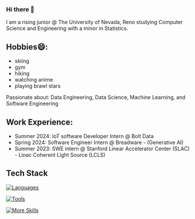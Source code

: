 ### Hi there 👋
I am a rising junior @ The University of Nevada, Reno studying Computer Science and Engineering with a minor in Statistics.

## Hobbies😄:
- skiing
- gym
- hiking
- watching anime
- playing brawl stars

Passionate about: Data Engineering, Data Science, Machine Learning, and Software Engineering

## Work Experience:
- Summer 2024: IoT software Developer Intern @ Bolt Data
- Spring 2024: Software Engineer Intern @ Breadware - (Generative AI)
- Summer 2023: SWE intern @ Stanford Linear Accelerator Center (SLAC) - Linac Coherent Light Source (LCLS)

## Tech Stack
[![Languages](https://skillicons.dev/icons?i=python,cpp,c,r,js)](https://skillicons.dev)

[![Tools](https://skillicons.dev/icons?i=vscode,github,aws,git,docker,mysql,nextjs,flask&theme=dark)](https://skillicons.dev)

[![More Skills](https://skillicons.dev/icons?i=jupyter,pandas,matplotlib,numpy,kafka&theme=dark)](https://skillicons.dev)
<!--
**joshmatni/joshmatni** is a ✨ _special_ ✨ repository because its `README.md` (this file) appears on your GitHub profile.

Here are some ideas to get you started:

- 🔭 I’m currently working on ...
- 🌱 I’m currently learning ...m
- 👯 I’m looking to collaborate on ...
- 🤔 I’m looking for help with ...
- 💬 Ask me about ...
- 📫 How to reach me: ...
- 😄 Pronouns: ...
- ⚡ Fun fact: ...
-->
